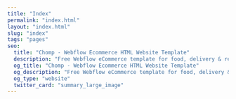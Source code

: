 ```yaml
---
title: "Index"
permalink: "index.html"
layout: "index.html"
slug: "index"
tags: "pages"
seo:
  title: "Chomp - Webflow Ecommerce HTML Website Template"
  description: "Free Webflow eCommerce template for food, delivery & restaurant businesses. Start selling your products online with unlimited customization. Quickly change the colours, images & fonts to take control over the visual direction. Build by flowbase.co"
  og_title: "Chomp - Webflow Ecommerce HTML Website Template"
  og_description: "Free Webflow eCommerce template for food, delivery & restaurant businesses. Start selling your products online with unlimited customization. Quickly change the colours, images & fonts to take control over the visual direction. Build by flowbase.co"
  og_type: "website"
  twitter_card: "summary_large_image"
---
```



